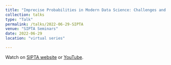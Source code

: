 ```yaml
---
title: "Imprecise Probabilities in Modern Data Science: Challenges and Opportunities"
collection: talks
type: "Talk"
permalink: /talks/2022-06-29-SIPTA
venue: "SIPTA Seminars"
date: 2022-06-29
location: "virtual series"

---
```



Watch on [SIPTA website](https://sipta.org/events/sipta-seminars/) or [YouTube](https://youtu.be/rNVWyG-0XgA).

